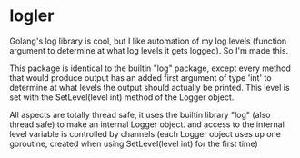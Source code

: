 logler
======

Golang's log library is cool, but I like automation of my log levels (function argument to determine at what log levels it gets logged). So I'm made this.

This package is identical to the builtin "log" package, except every method that would produce output has an added first argument of type 'int' to determine at what levels the output should actually be printed. This level is set with the SetLevel(level int) method of the Logger object.

All aspects are totally thread safe, it uses the builtin library "log" (also thread safe) to make an internal Logger object. and access to the internal level variable is controlled by channels (each Logger object uses up one goroutine, created when using SetLevel(level int) for the first time)